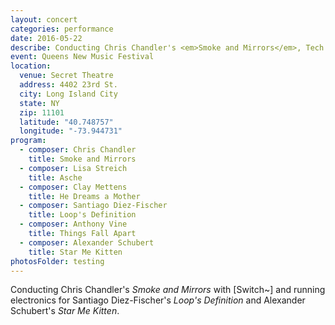 ```yaml
---
layout: concert
categories: performance
date: 2016-05-22
describe: Conducting Chris Chandler's <em>Smoke and Mirrors</em>, Tech for Diez-Fischer's <em>Loop's Definition</em> and Alexander Schubert's <em>Star Me Kitten</em>, Switch~ Ensemble.
event: Queens New Music Festival
location:
  venue: Secret Theatre
  address: 4402 23rd St.
  city: Long Island City
  state: NY
  zip: 11101
  latitude: "40.748757"
  longitude: "-73.944731"
program:
  - composer: Chris Chandler
    title: Smoke and Mirrors
  - composer: Lisa Streich
    title: Asche
  - composer: Clay Mettens
    title: He Dreams a Mother
  - composer: Santiago Diez-Fischer
    title: Loop's Definition
  - composer: Anthony Vine
    title: Things Fall Apart
  - composer: Alexander Schubert
    title: Star Me Kitten
photosFolder: testing
---
```


Conducting Chris Chandler's *Smoke and Mirrors* with [Switch~] and running electronics for Santiago Diez-Fischer's *Loop's Definition* and Alexander Schubert's *Star Me Kitten*.
